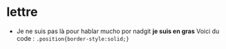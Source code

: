 # lettre

- Je ne suis pas là pour hablar mucho por nadgit
**je suis en gras**
Voici du code : ``.position{border-style:solid;}``